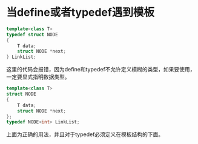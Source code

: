 # 当define或者typedef遇到模板

```cpp
template<class T>
typedef struct NODE
{
	T data;
	struct NODE *next;
} LinkList;
```

这里的代码会报错，因为define和typedef不允许定义模糊的类型，如果要使用，一定要显式指明数据类型。

```cpp
template<class T>
struct NODE
{
	T data;
	struct NODE *next;
};
typedef NODE<int> LinkList;
```

上面为正确的用法，并且对于typedef必须定义在模板结构的下面。